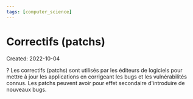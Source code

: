 ```yaml
---
tags: [computer_science] 
---
```

# Correctifs (patchs)
Created: 2022-10-04

?
Les correctifs (patchs) sont utilisés par les éditeurs de logiciels pour mettre à jour les applications en corrigeant les bugs et les vulnérabilités connus.
Les patchs peuvent avoir pour effet secondaire d'introduire de nouveaux bugs.
<!--SR:!2024-06-18,375,250-->
